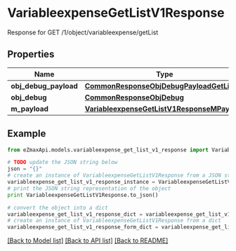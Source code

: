 # VariableexpenseGetListV1Response

Response for GET /1/object/variableexpense/getList

## Properties
Name | Type | Description | Notes
------------ | ------------- | ------------- | -------------
**obj_debug_payload** | [**CommonResponseObjDebugPayloadGetList**](CommonResponseObjDebugPayloadGetList.md) |  | 
**obj_debug** | [**CommonResponseObjDebug**](CommonResponseObjDebug.md) |  | [optional] 
**m_payload** | [**VariableexpenseGetListV1ResponseMPayload**](VariableexpenseGetListV1ResponseMPayload.md) |  | 

## Example

```python
from eZmaxApi.models.variableexpense_get_list_v1_response import VariableexpenseGetListV1Response

# TODO update the JSON string below
json = "{}"
# create an instance of VariableexpenseGetListV1Response from a JSON string
variableexpense_get_list_v1_response_instance = VariableexpenseGetListV1Response.from_json(json)
# print the JSON string representation of the object
print VariableexpenseGetListV1Response.to_json()

# convert the object into a dict
variableexpense_get_list_v1_response_dict = variableexpense_get_list_v1_response_instance.to_dict()
# create an instance of VariableexpenseGetListV1Response from a dict
variableexpense_get_list_v1_response_form_dict = variableexpense_get_list_v1_response.from_dict(variableexpense_get_list_v1_response_dict)
```
[[Back to Model list]](../README.md#documentation-for-models) [[Back to API list]](../README.md#documentation-for-api-endpoints) [[Back to README]](../README.md)


